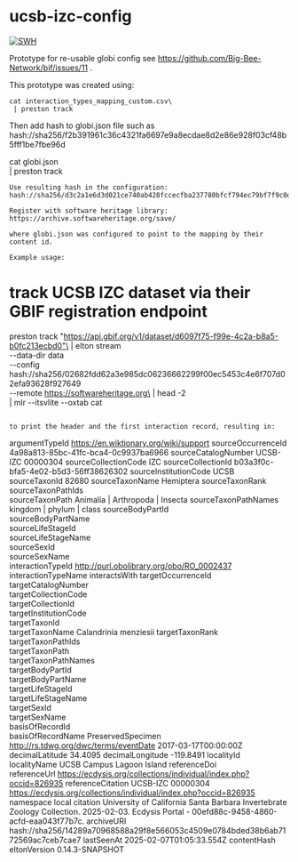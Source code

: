 # ucsb-izc-config
[![SWH](https://archive.softwareheritage.org/badge/origin/https://github.com/jhpoelen/ucsb-izc-config/)](https://archive.softwareheritage.org/browse/origin/?origin_url=https://github.com/jhpoelen/ucsb-izc-config)

Prototype for re-usable globi config see https://github.com/Big-Bee-Network/bif/issues/11 .

This prototype was created using:

```
cat interaction_types_mapping_custom.csv\
 | preston track 
 ```
 
 Then add hash to globi.json file such as hash://sha256/f2b391961c36c4321fa6697e9a8ecdae8d2e86e928f03cf48b5fff1be7fbe96d
 
cat globi.json\
 | preston track

```
Use resulting hash in the configuration: hash://sha256/d3c2a1e6d3d021ce740ab428fccecfba237780bfcf794ec79bf7f9c0d7371a05

Register with software heritage library: https://archive.softwareheritage.org/save/

where globi.json was configured to point to the mapping by their content id. 

Example usage:

```
# track UCSB IZC dataset via their GBIF registration endpoint
preston track "https://api.gbif.org/v1/dataset/d6097f75-f99e-4c2a-b8a5-b0fc213ecbd0"\
 | elton stream\
 --data-dir data\
 --config hash://sha256/02682fdd62a3e985dc06236662299f00ec5453c4e6f707d02efa93628f927649\
 --remote https://softwareheritage.org\
 | head -2\
 | mlr --itsvlite --oxtab cat
```

to print the header and the first interaction record, resulting in:

```
argumentTypeId                         https://en.wiktionary.org/wiki/support
sourceOccurrenceId                     4a98a813-85bc-41fc-bca4-0c9937ba6966
sourceCatalogNumber                    UCSB-IZC 00000304
sourceCollectionCode                   IZC
sourceCollectionId                     b03a3f0c-bfa5-4e02-b5d3-56ff38626302
sourceInstitutionCode                  UCSB
sourceTaxonId                          82680
sourceTaxonName                        Hemiptera
sourceTaxonRank                        
sourceTaxonPathIds                     
sourceTaxonPath                        Animalia | Arthropoda | Insecta
sourceTaxonPathNames                   kingdom | phylum | class
sourceBodyPartId                       
sourceBodyPartName                     
sourceLifeStageId                      
sourceLifeStageName                    
sourceSexId                            
sourceSexName                          
interactionTypeId                      http://purl.obolibrary.org/obo/RO_0002437
interactionTypeName                    interactsWith
targetOccurrenceId                     
targetCatalogNumber                    
targetCollectionCode                   
targetCollectionId                     
targetInstitutionCode                  
targetTaxonId                          
targetTaxonName                        Calandrinia menziesii
targetTaxonRank                        
targetTaxonPathIds                     
targetTaxonPath                        
targetTaxonPathNames                   
targetBodyPartId                       
targetBodyPartName                     
targetLifeStageId                      
targetLifeStageName                    
targetSexId                            
targetSexName                          
basisOfRecordId                        
basisOfRecordName                      PreservedSpecimen
http://rs.tdwg.org/dwc/terms/eventDate 2017-03-17T00:00:00Z
decimalLatitude                        34.4095
decimalLongitude                       -119.8491
localityId                             
localityName                           UCSB Campus Lagoon Island
referenceDoi                           
referenceUrl                           https://ecdysis.org/collections/individual/index.php?occid=826935
referenceCitation                      UCSB-IZC 00000304 https://ecdysis.org/collections/individual/index.php?occid=826935
namespace                              local
citation                               University of California Santa Barbara Invertebrate Zoology Collection. 2025-02-03. Ecdysis Portal - 00efd88c-9458-4860-acfd-eaa043f77b7c.
archiveURI                             hash://sha256/14289a70968588a29f8e566053c4509e0784bded38b6ab7172569ac7ceb7cae7
lastSeenAt                             2025-02-07T01:05:33.554Z
contentHash                            
eltonVersion                           0.14.3-SNAPSHOT
```


